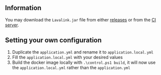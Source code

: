 ## Information

You may download the `Lavalink.jar` file from either [releases](https://github.com/Frederikam/Lavalink/releases) or from
the [CI server](https://ci.fredboat.com/project.html?projectId=Lavalink).

## Setting your own configuration

1. Duplicate the `application.yml` and rename it to `application.local.yml`
2. Fill the `application.local.yml` with your desired values
3. Build the docker image locally with `.\control.ps1 build`, it will now use the `application.local.yml` rather than the `application.yml`